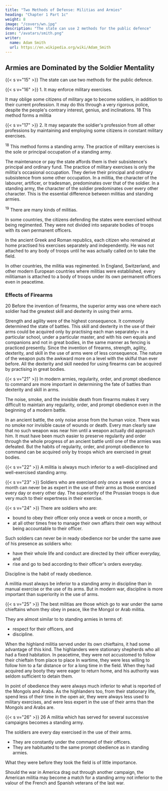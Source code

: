 ```yaml
---
title: "Two Methods of Defense: Militias and Armies"
heading: "Chapter 1 Part 1c"
weight: 8
image: "/covers/wn.jpg"
description: "The state can use 2 methods for the public defence"
icon: "/avatars/smith.png"
writer:
  name: Adam Smith
  url: https://en.wikipedia.org/wiki/Adam_Smith
---
```




## Armies are Dominated by the Soldier Mentality


{{< s v="15" >}} The state can use two methods for the public defence.

{{< s v="16" >}} 1. It may enforce military exercises.

It may oblige some citizens of military age to become soldiers, in addition to their current profession.
It may do this through a very rigorous police, despite the people's contrary interest, genius, and inclinations.
18 This method forms a militia

{{< s v="17" >}} 2. It may separate the soldier's profession from all other professions by maintaining and employing some citizens in constant military exercises.

<sup>18</sup> This method forms a standing army. The practice of military exercises is the sole or principal occupation of a standing army.

The maintenance or pay the state affords them is their subsistence's principal and ordinary fund.
The practice of military exercises is only the militia's occasional occupation.
    They derive their principal and ordinary subsistence from some other occupation.
In a militia, the character of the labourer, artificer, or tradesman, predominates over that of the soldier.
    In a standing army, the character of the soldier predominates over every other character.
    This is the essential difference between militias and standing armies.

<sup>19</sup> There are many kinds of militias.

In some countries, the citizens defending the states were exercised without being regimented.
    They were not divided into separate bodies of troops with its own permanent officers.

In the ancient Greek and Roman republics, each citizen who remained at home practised his exercises separately and independently.
    He was not attached to any body of troops until he was actually called on to take the field.

In other countries, the militia was regimented.
    In England, Switzerland, and other modern European countries where militias were established, every militiaman is attached to a body of troops under its own permanent officers even in peacetime.


### Effects of Firearms

20 Before the invention of firearms, the superior army was one where each soldier had the greatest skill and dexterity in using their arms.

Strength and agility were of the highest consequence.
    It commonly determined the state of battles.
    This skill and dexterity in the use of their arms could be acquired only by practising each man separately= 
        in a particular school,
        under a particular master, and
        with his own equals and companions and not in great bodies, in the same manner as fencing is practiced presently.
Since the invention of firearms, strength, agility, dexterity, and skill in the use of arms were of less consequence.
    The nature of the weapon puts the awkward more on a level with the skilful than ever before.
    All the dexterity and skill needed for using firearms can be acquired by practising in great bodies.


{{< s v="21" >}} In modern armies, regularity, order, and prompt obedience to command are more important in determining the fate of battles than dexterity and skill in arms.

The noise, smoke, and the invisible death from firearms makes it very difficult to maintain any regularity, order, and prompt obedience even in the beginning of a modern battle.

In an ancient battle, the only noise arose from the human voice.
    There was no smoke nor invisible cause of wounds or death.
    Every man clearly saw that no such weapon was near him until a weapon actually did approach him.
    It must have been much easier to preserve regularity and order through the whole progress of an ancient battle until one of the armies was defeated.
But the habits of regularity, order, and prompt obedience to command can be acquired only by troops which are exercised in great bodies.


{{< s v="22" >}} A militia is always much inferior to a well-disciplined and well-exercised standing army.

{{< s v="23" >}} Soldiers who are exercised only once a week or once a month can never be as expert in the use of their arms as those exercised every day or every other day.
The superiority of the Prussian troops is due very much to their expertness in their exercise.

{{< s v="24" >}} There are soldiers who are:
- bound to obey their officer only once a week or once a month, or
- at all other times free to manage their own affairs their own way without being accountable to their officer.

Such soldiers can never be in ready obedience nor be under the same awe of his presence as soldiers who:
- have their whole life and conduct are directed by their officer everyday, and
- rise and go to bed according to their officer's orders everyday.

Discipline is the habit of ready obedience.

A militia must always be inferior to a standing army in discipline than in manual exercise or the use of its arms.
But in modern war, discipline is more important than superiority in the use of arms.


{{< s v="25" >}} The best militias are those which go to war under the same chieftains whom they obey in peace, like the Mongol or Arab militia.

They are almost similar to to standing armies in terms of:
- respect for their officers, and
- discipline.

When the highland militia served under its own chieftains, it had some advantage of this kind.
    The highlanders were stationary shepherds who all had a fixed habitation.
In peacetime, they were not accustomed to follow their chieftain from place to place
    In wartime, they were less willing to follow him to a far distance or for a long time in the field.
When they had acquired any booty they were eager to return home, and his authority was seldom sufficient to detain them.

In point of obedience they were always much inferior to what is reported of the Mongols and Arabs.
As the highlanders too, from their stationary life, spend less of their time in the open air, they were always less used to military exercises, and were less expert in the use of their arms than the Mongols and Arabs are.


{{< s v="26" >}} 26 A militia which has served for several successive campaigns becomes a standing army.

The soldiers are every day exercised in the use of their arms.
- They are constantly under the command of their officers.
- They are habituated to the same prompt obedience as in standing armies.

What they were before they took the field is of little importance.

Should the war in America drag out through another campaign, the American militia may become a match for a standing army not inferior to the valour of the French and Spanish veterans of the last war.
